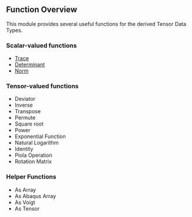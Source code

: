 ## Function Overview

This module provides several useful functions for the derived Tensor Data Types.

### Scalar-valued functions
- [Trace](functions/trace.md)
- [Determinant](functions/determinant.md)
- [Norm](functions/norm.md)

### Tensor-valued functions
- Deviator
- Inverse
- Transpose
- Permute
- Square root
- Power
- Exponential Function
- Natural Logarithm
- Identity
- Piola Operation
- Rotation Matrix

### Helper Functions
- As Array
- As Abaqus Array
- As Voigt
- As Tensor
